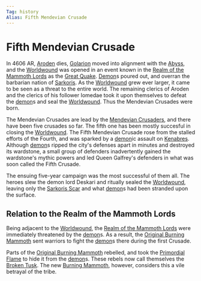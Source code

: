 ```yaml
---
Tag: history
Alias: Fifth Mendevian Crusade
---
```

# Fifth Mendevian Crusade
In 4606 AR, [Aroden](https://pathfinderwiki.com/wiki/Aroden "Aroden") dies, [Golarion](questforthefrozenflame/docs/Backstory/Places/Golarion.md) moved into alignment with the [Abyss](questforthefrozenflame/docs/Backstory/Places/Abyss.md), and the [Worldwound](questforthefrozenflame/docs/Backstory/Places/Worldwound.md) was opened in an event known in the [Realm of the Mammoth Lords](questforthefrozenflame/docs/Backstory/Places/Realm-of-the-Mammoth-Lords.md) as the [Great Quake](questforthefrozenflame/docs/Backstory/History/Great-Quake.md). [Demon](questforthefrozenflame/docs/Backstory/Notions/Demon.md)s poured out, and overran the barbarian nation of [Sarkoris](https://pathfinderwiki.com/wiki/Sarkoris "Sarkoris"). As the [Worldwound](questforthefrozenflame/docs/Backstory/Places/Worldwound.md) grew ever larger, it came to be seen as a threat to the entire world. The remaining clerics of Aroden and the clerics of his follower Iomedae took it upon themselves to defeat the [demon](questforthefrozenflame/docs/Backstory/Notions/Demon.md)s and seal the [Worldwound](questforthefrozenflame/docs/Backstory/Places/Worldwound.md). Thus the Mendevian Crusades were born.

The Mendevian Crusades are lead by the [Mendevian Crusaders](questforthefrozenflame/docs/Backstory/Organizations/Mendevian-Crusaders.md), and there have been five crusades so far. The fifth one has been mostly succesful in closing the [Worldwound](questforthefrozenflame/docs/Backstory/Places/Worldwound.md). The Fifth Mendevian Crusade rose from the stalled efforts of the Fourth, and was sparked by a [demon](questforthefrozenflame/docs/Backstory/Notions/Demon.md)ic assault on [Kenabres](https://pathfinderwiki.com/wiki/Kenabres "Kenabres"). Although [demon](questforthefrozenflame/docs/Backstory/Notions/Demon.md)s ripped the city's defenses apart in minutes and destroyed its wardstone, a small group of defenders inadvertently gained the wardstone's mythic powers and led Queen Galfrey's defenders in what was soon called the Fifth Crusade.

The ensuing five-year campaign was the most successful of them all. The heroes slew the demon lord Deskari and ritually sealed the [Worldwound](questforthefrozenflame/docs/Backstory/Places/Worldwound.md), leaving only the [Sarkoris Scar](https://pathfinderwiki.com/wiki/Sarkoris_Scar "Sarkoris Scar") and what [demon](questforthefrozenflame/docs/Backstory/Notions/Demon.md)s had been stranded upon the surface.

## Relation to the Realm of the Mammoth Lords
Being adjacent to the [Worldwound](questforthefrozenflame/docs/Backstory/Places/Worldwound.md), the [Realm of the Mammoth Lords](questforthefrozenflame/docs/Backstory/Places/Realm-of-the-Mammoth-Lords.md) were immediately threatened by the [demon](questforthefrozenflame/docs/Backstory/Notions/Demon.md)s. As a result, the [Original Burning Mammoth](questforthefrozenflame/docs/Backstory/Organizations/Original-Burning-Mammoth.md) sent warriors to fight the [demon](questforthefrozenflame/docs/Backstory/Notions/Demon.md)s there during the first Crusade. 

Parts of the [Original Burning Mammoth](questforthefrozenflame/docs/Backstory/Organizations/Original-Burning-Mammoth.md) rebelled, and took the [Primordial Flame](questforthefrozenflame/docs/Backstory/Items/Artifacts/Primordial-Flame.md) to hide it from the [demon](questforthefrozenflame/docs/Backstory/Notions/Demon.md)s. These rebels now call themselves the [Broken Tusk](questforthefrozenflame/docs/Backstory/Organizations/Broken-Tusk.md). The new [Burning Mammoth](questforthefrozenflame/docs/Backstory/Organizations/Burning-Mammoth.md), however, considers this a vile betrayal of the tribe.